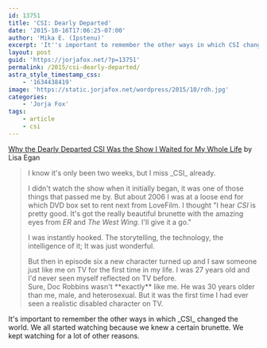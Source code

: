 ```yaml
---
id: 13751
title: 'CSI: Dearly Departed'
date: '2015-10-16T17:06:25-07:00'
author: 'Mika E. (Ipstenu)'
excerpt: 'It''s important to remember the other ways in which CSI changed the world.'
layout: post
guid: 'https://jorjafox.net/?p=13751'
permalink: /2015/csi-dearly-departed/
astra_style_timestamp_css:
    - '1634438419'
image: 'https://static.jorjafox.net/wordpress/2015/10/rdh.jpg'
categories:
    - 'Jorja Fox'
tags:
    - article
    - csi
---
```


<a href="http://www.huffingtonpost.co.uk/lisa-egan/csi-show_b_8307652.html">Why the Dearly Departed CSI Was the Show I Waited for My Whole Life</a> by Lisa Egan
<blockquote>I know it's only been two weeks, but I miss _CSI_ already.

I didn't watch the show when it initially began, it was one of those things that passed me by. But about 2006 I was at a loose end for which DVD box set to rent next from LoveFilm. I thought "I hear _CSI_ is pretty good. It's got the really beautiful brunette with the amazing eyes from _ER_ and _The West Wing_. I'll give it a go."

I was instantly hooked. The storytelling, the technology, the intelligence of it; It was just wonderful.
<div id="modulous_mid_article" class="ad_spot">But then in episode six a new character turned up and I saw someone just like me on TV for the first time in my life. I was 27 years old and I'd never seen myself reflected on TV before.</div>
Sure, Doc Robbins wasn't **exactly** like me. He was 30 years older than me, male, and heterosexual. But it was the first time I had ever seen a realistic disabled character on TV.</blockquote>
It's important to remember the other ways in which _CSI_ changed the world. We all started watching because we knew a certain brunette. We kept watching for a lot of other reasons.
